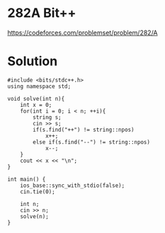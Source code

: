 # 282A	Bit++

https://codeforces.com/problemset/problem/282/A

# Solution

```
#include <bits/stdc++.h>
using namespace std;

void solve(int n){
    int x = 0;
    for(int i = 0; i < n; ++i){
        string s;
        cin >> s;
        if(s.find("++") != string::npos)
            x++;
        else if(s.find("--") != string::npos)
            x--;
    }
    cout << x << "\n";
}

int main() {
    ios_base::sync_with_stdio(false);
    cin.tie(0);

    int n;
    cin >> n;
    solve(n);
}

```

